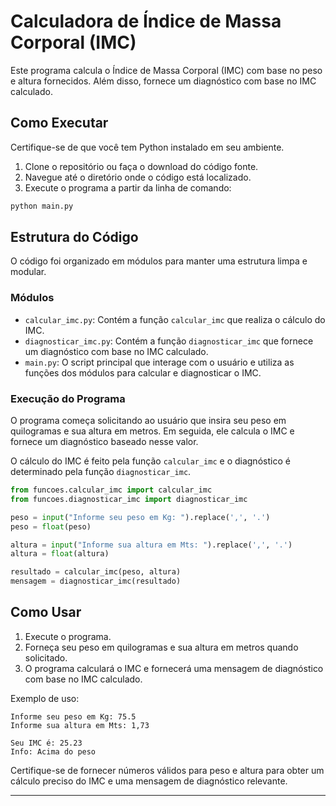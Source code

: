 # Calculadora de Índice de Massa Corporal (IMC)

Este programa calcula o Índice de Massa Corporal (IMC) com base no peso e altura fornecidos. Além disso, fornece um diagnóstico com base no IMC calculado.

## Como Executar

Certifique-se de que você tem Python instalado em seu ambiente.

1. Clone o repositório ou faça o download do código fonte.
2. Navegue até o diretório onde o código está localizado.
3. Execute o programa a partir da linha de comando:

```bash
python main.py
```

## Estrutura do Código

O código foi organizado em módulos para manter uma estrutura limpa e modular.

### Módulos

- `calcular_imc.py`: Contém a função `calcular_imc` que realiza o cálculo do IMC.
- `diagnosticar_imc.py`: Contém a função `diagnosticar_imc` que fornece um diagnóstico com base no IMC calculado.
- `main.py`: O script principal que interage com o usuário e utiliza as funções dos módulos para calcular e diagnosticar o IMC.

### Execução do Programa

O programa começa solicitando ao usuário que insira seu peso em quilogramas e sua altura em metros. Em seguida, ele calcula o IMC e fornece um diagnóstico baseado nesse valor.

O cálculo do IMC é feito pela função `calcular_imc` e o diagnóstico é determinado pela função `diagnosticar_imc`.   

```python
from funcoes.calcular_imc import calcular_imc
from funcoes.diagnosticar_imc import diagnosticar_imc

peso = input("Informe seu peso em Kg: ").replace(',', '.')
peso = float(peso)

altura = input("Informe sua altura em Mts: ").replace(',', '.')
altura = float(altura)

resultado = calcular_imc(peso, altura)
mensagem = diagnosticar_imc(resultado)

```

## Como Usar

1. Execute o programa.
2. Forneça seu peso em quilogramas e sua altura em metros quando solicitado.
3. O programa calculará o IMC e fornecerá uma mensagem de diagnóstico com base no IMC calculado.

Exemplo de uso:

```shell
Informe seu peso em Kg: 75.5 
Informe sua altura em Mts: 1,73

Seu IMC é: 25.23
Info: Acima do peso
```

Certifique-se de fornecer números válidos para peso e altura para obter um cálculo preciso do IMC e uma mensagem de diagnóstico relevante.

---